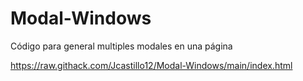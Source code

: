 # Modal-Windows
Código para general multiples modales en una página

https://raw.githack.com/Jcastillo12/Modal-Windows/main/index.html
